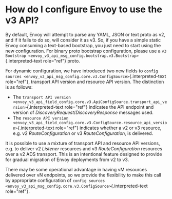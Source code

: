 How do I configure Envoy to use the v3 API?
===========================================

By default, Envoy will attempt to parse any YAML, JSON or text proto as
v2, and if it fails to do so, will consider it as v3. So, if you have a
simple static Envoy consuming a text-based bootstrap, you just need to
start using the new configuration. For binary proto bootstrap
configuration, please use a
`v3 Bootstrap <envoy_v3_api_msg_config.bootstrap.v3.Bootstrap>`{.interpreted-text
role="ref"} proto.

For dynamic configuration, we have introduced two new fields to
`config sources
<envoy_v3_api_msg_config.core.v3.ConfigSource>`{.interpreted-text
role="ref"}, transport API version and resource API version. The
distinction is as follows:

-   The `transport API version
    <envoy_v3_api_field_config.core.v3.ApiConfigSource.transport_api_version>`{.interpreted-text
    role="ref"} indicates the API endpoint and version of
    *DiscoveryRequest*/*DiscoveryResponse* messages used.
-   The `resource API version
    <envoy_v3_api_field_config.core.v3.ConfigSource.resource_api_version>`{.interpreted-text
    role="ref"} indicates whether a v2 or v3 resource, e.g. v2
    *RouteConfiguration* or v3 *RouteConfiguration*, is delivered.

It is possible to use a mixture of transport API and resource API
versions, e.g. to deliver v2 *Listener* resources and v3
*RouteConfiguration* resources over a v2 ADS transport. This is an
intentional feature designed to provide for gradual migration of Envoy
deployments from v2 to v3.

There may be some operational advantage in having vM resources delivered
over vN endpoints, so we provide the flexibility to make this call by
appropriate configuration of `config sources
<envoy_v3_api_msg_config.core.v3.ConfigSource>`{.interpreted-text
role="ref"}.
